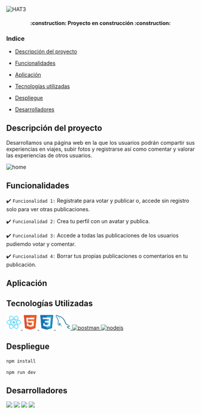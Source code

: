 
![HAT3](https://github.com/Cristianfteijeiro/FinalProject-HAB-GroupD/assets/131007339/40de0694-9dd3-45e7-b55d-a894f5a39b27)

<h4 align="center">
:construction: Proyecto en construcción :construction:
</h4>


### Indice 

- [Descripción del proyecto](#descripcion-del-proyecto)

- [Funcionalidades](#funcionalidades)

- [Aplicación](#aplicacion)

- [Tecnologías utilizadas](#tecnologias-utilizadas)

- [Despliegue](#despliegue)

- [Desarrolladores](#desarrolladores)

## Descripción del proyecto

<p align="justify">
 Desarrollamos una página web en la que los usuarios podrán compartir sus experiencias en viajes, subir fotos y registrarse
 así como comentar y valorar las experiencias de otros usuarios.
</p>

 <img src="https://github.com/Cristianfteijeiro/FinalProject-HAB-GroupD/assets/131007339/f12338d8-eac3-4aa5-b362-aafc2b9856e3" alt="home" width="800" height="600"/>


  
  ## Funcionalidades

:heavy_check_mark: `Funcionalidad 1:` Registrate para votar y publicar o, accede sin registro solo para ver otras publicaciones.

:heavy_check_mark: `Funcionalidad 2:` Crea tu perfil con un avatar y publica.

:heavy_check_mark: `Funcionalidad 3:` Accede a todas las publicaciones de los usuarios pudiemdo votar y comentar.

:heavy_check_mark: `Funcionalidad 4:` Borrar tus propias publicaciones o comentarios en tu publicación.

  ## Aplicación 



  ## Tecnologías Utilizadas

<a href="https://www.react.com" target="_blank"> <img src="https://raw.githubusercontent.com/devicons/devicon/master/icons/react/react-original.svg" alt="react" width="40" height="40"/> </a> 
<a href="https://www.html.com" target="_blank"> <img src="https://raw.githubusercontent.com/devicons/devicon/master/icons/html5/html5-original.svg" alt="html" width="40" height="40"/> </a> 
<a href="https://www.css3.com" target="_blank"> <img src="https://raw.githubusercontent.com/devicons/devicon/master/icons/css3/css3-original.svg" alt="css" width="40" height="40"/> </a> 
<a href="https://www.mysql.com" target="_blank"> <img src="https://raw.githubusercontent.com/devicons/devicon/master/icons/mysql/mysql-original.svg" alt="mysql" width="40" height="40"/> </a> 
<a href="https://www.postman.com" target="_blank"> <img src="https://github.com/Cristianfteijeiro/FinalProject-HAB-GroupD/assets/131007339/ddea97b0-1a80-4c46-9ef7-2f6bca3a84da" alt="postman" width="40" height="40"/> </a> 
<a href="https://www.nodejs.org" target="_blank"> <img src="https://github.com/Cristianfteijeiro/FinalProject-HAB-GroupD/assets/131007339/83f39d79-6b86-4d65-9831-07ddcc0cfbb6" alt="nodejs" width="40" height="40"/> </a>

  
  ## Despliegue

  ```shell
npm install
```
```shell
npm run dev
```

  ## Desarrolladores
<a href="https://www.linkedin.com/in/danielnovootero" target ="_blank"> <img src="https://github.com/Cristianfteijeiro/FinalProject-HAB-GroupD/assets/131007339/96bb316b-6a0b-4549-ac7c-46b3ce3f7c64"/></a>
<a href="https://www.linkedin.com/in/fran-bana-vazquez" target="_blank"> <img src="https://github.com/Cristianfteijeiro/FinalProject-HAB-GroupD/assets/131007339/65d7fe12-776e-4b12-87c7-bd369d02416c"/></a>
<a href="https://www.linkedin.com/in/cristianfteijeiro" target="_blank"> <img src="https://github.com/Cristianfteijeiro/FinalProject-HAB-GroupD/assets/131007339/31b3a523-8cb1-4228-b7dc-e237569035bf"/></a>
<a href="https://www.linkedin.com/in/angelalonghigarcia" target="_blank"> <img src="https://github.com/Cristianfteijeiro/FinalProject-HAB-GroupD/assets/131007339/ea73f916-d267-4567-a850-8dc041207627"/></a>
